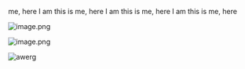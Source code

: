 me, here I am
this is me, here I am
this is me, here I am
this is me, here 


![image.png](C:/Users/Ting/Documents/Elec/marker/markerElec/DataSystem/Articles/e096becb-6657-4833-8c34-fc86843836b8/48ff7ddb-3742-4e12-ad28-3332fdccb6d2.png)

![image.png](C:/Users/Ting/Documents/Elec/marker/markerElec/DataSystem/Articles/e096becb-6657-4833-8c34-fc86843836b8/d6084931-65c5-4b0c-a9e4-80baa40331be.png)

![awerg](C:/Users/Ting/Documents/Elec/marker/markerElec/DataSystem/Articles/e096becb-6657-4833-8c34-fc86843836b8/57909ce9-d71f-459a-bafe-129d2f17f9f1.png)

